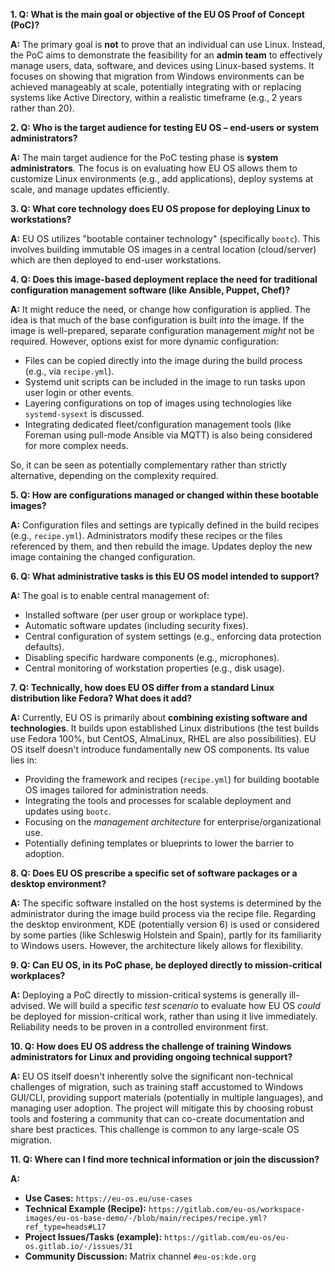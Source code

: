 
**1. Q: What is the main goal or objective of the EU OS Proof of Concept (PoC)?**

**A:** The primary goal is **not** to prove that an individual can use Linux. Instead, the PoC aims to demonstrate the feasibility for an **admin team** to effectively manage users, data, software, and devices using Linux-based systems. It focuses on showing that migration from Windows environments can be achieved manageably at scale, potentially integrating with or replacing systems like Active Directory, within a realistic timeframe (e.g., 2 years rather than 20).

**2. Q: Who is the target audience for testing EU OS – end-users or system administrators?**

**A:** The main target audience for the PoC testing phase is **system administrators**. The focus is on evaluating how EU OS allows them to customize Linux environments (e.g., add applications), deploy systems at scale, and manage updates efficiently.

**3. Q: What core technology does EU OS propose for deploying Linux to workstations?**

**A:** EU OS utilizes "bootable container technology" (specifically `bootc`). This involves building immutable OS images in a central location (cloud/server) which are then deployed to end-user workstations.

**4. Q: Does this image-based deployment replace the need for traditional configuration management software (like Ansible, Puppet, Chef)?**

**A:** It might reduce the need, or change how configuration is applied. The idea is that much of the base configuration is built *into* the image. If the image is well-prepared, separate configuration management *might* not be required. However, options exist for more dynamic configuration:
   
*   Files can be copied directly into the image during the build process (e.g., via `recipe.yml`).
*   Systemd unit scripts can be included in the image to run tasks upon user login or other events.
*   Layering configurations on top of images using technologies like `systemd-sysext` is discussed.
*   Integrating dedicated fleet/configuration management tools (like Foreman using pull-mode Ansible via MQTT) is also being considered for more complex needs.

So, it can be seen as potentially complementary rather than strictly alternative, depending on the complexity required.

**5. Q: How are configurations managed or changed within these bootable images?**

**A:** Configuration files and settings are typically defined in the build recipes (e.g., `recipe.yml`). Administrators modify these recipes or the files referenced by them, and then rebuild the image. Updates deploy the new image containing the changed configuration.

**6. Q: What administrative tasks is this EU OS model intended to support?**

**A:** The goal is to enable central management of:
*   Installed software (per user group or workplace type).
*   Automatic software updates (including security fixes).
*   Central configuration of system settings (e.g., enforcing data protection defaults).
*   Disabling specific hardware components (e.g., microphones).
*   Central monitoring of workstation properties (e.g., disk usage).

**7. Q: Technically, how does EU OS differ from a standard Linux distribution like Fedora? What does it add?**

**A:** Currently, EU OS is primarily about **combining existing software and technologies**. It builds upon established Linux distributions (the test builds use Fedora 100%, but CentOS, AlmaLinux, RHEL are also possibilities). EU OS itself doesn't introduce fundamentally new OS components. Its value lies in:
*   Providing the framework and recipes (`recipe.yml`) for building bootable OS images tailored for administration needs.
*   Integrating the tools and processes for scalable deployment and updates using `bootc`.
*   Focusing on the *management architecture* for enterprise/organizational use.
*   Potentially defining templates or blueprints to lower the barrier to adoption.

**8. Q: Does EU OS prescribe a specific set of software packages or a desktop environment?**

**A:** The specific software installed on the host systems is determined by the administrator during the image build process via the recipe file. Regarding the desktop environment, KDE (potentially version 6) is used or considered by some parties (like Schleswig Holstein and Spain), partly for its familiarity to Windows users. However, the architecture likely allows for flexibility.

**9. Q: Can EU OS, in its PoC phase, be deployed directly to mission-critical workplaces?**

**A:** Deploying a PoC directly to mission-critical systems is generally ill-advised. We will build a specific *test scenario* to evaluate how EU OS *could* be deployed for mission-critical work, rather than using it live immediately. Reliability needs to be proven in a controlled environment first.

**10. Q: How does EU OS address the challenge of training Windows administrators for Linux and providing ongoing technical support?**

**A:** EU OS itself doesn't inherently solve the significant non-technical challenges of migration, such as training staff accustomed to Windows GUI/CLI, providing support materials (potentially in multiple languages), and managing user adoption. The project will mitigate this by choosing robust tools and fostering a community that can co-create documentation and share best practices. This challenge is common to any large-scale OS migration.

**11. Q: Where can I find more technical information or join the discussion?**

**A:**
*   **Use Cases:** `https://eu-os.eu/use-cases`
*   **Technical Example (Recipe):** `https://gitlab.com/eu-os/workspace-images/eu-os-base-demo/-/blob/main/recipes/recipe.yml?ref_type=heads#L17`
*   **Project Issues/Tasks (example):** `https://gitlab.com/eu-os/eu-os.gitlab.io/-/issues/31`
*   **Community Discussion:** Matrix channel `#eu-os:kde.org`
